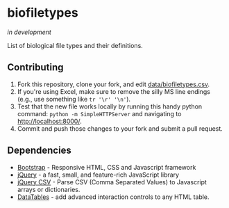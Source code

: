 # biofiletypes

_in development_

List of biological file types and their definitions.

## Contributing

1. Fork this repository, clone your fork, and edit [data/biofiletypes.csv](data/biofiletypes.csv). 
2. If you're using Excel, make sure to remove the silly MS line endings (e.g., use something like `tr '\r' '\n'`).
3. Test that the new file works locally by running this handy python command: `python -m SimpleHTTPServer` and navigating to <http://localhost:8000/>.
4. Commit and push those changes to your fork and submit a pull request.

## Dependencies

* [Bootstrap](http://getbootstrap.com/) - Responsive HTML, CSS and Javascript framework
* [jQuery](https://jquery.com/) - a fast, small, and feature-rich JavaScript library
* [jQuery CSV](https://code.google.com/p/jquery-csv/) - Parse CSV (Comma Separated Values) to Javascript arrays or dictionaries.
* [DataTables](http://datatables.net/) - add advanced interaction controls to any HTML table.
